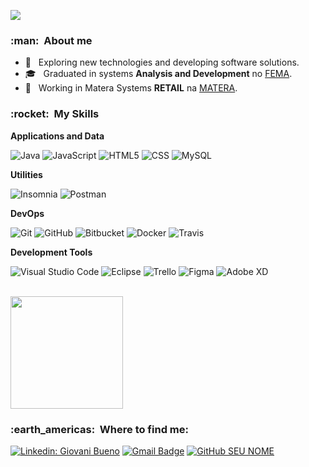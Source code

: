 ![](https://komarev.com/ghpvc/?username=gbueno1291&color=006bed)

<h3> :man: &nbsp;About me </h3>

- 🤔 &nbsp; Exploring new technologies and developing software solutions.
- 🎓 &nbsp; Graduated in systems  **Analysis and Development** no <a href="https://www.fema.edu.br/">FEMA</a>.
- 💼 &nbsp; Working in Matera Systems **RETAIL** na <a href="https://www.matera.com/en/">MATERA</a>.

<h3> :rocket: &nbsp;My Skills </h3>

**Applications and Data**

  ![Java](https://img.shields.io/badge/-Java-333333?style=flat&logo=Java&logoColor=007396)
  ![JavaScript](https://img.shields.io/badge/-JavaScript-333333?style=flat&logo=javascript)
  ![HTML5](https://img.shields.io/badge/-HTML5-333333?style=flat&logo=HTML5)
  ![CSS](https://img.shields.io/badge/-CSS-333333?style=flat&logo=CSS3&logoColor=1572B6)
  ![MySQL](https://img.shields.io/badge/-MySQL-333333?style=flat&logo=mysql)

**Utilities**

  ![Insomnia](https://img.shields.io/badge/-Insomnia-333333?style=flat&logo=insomnia)
  ![Postman](https://img.shields.io/badge/-Postman-333333?style=flat&logo=postman)

**DevOps**

  ![Git](https://img.shields.io/badge/-Git-333333?style=flat&logo=git)
  ![GitHub](https://img.shields.io/badge/-GitHub-333333?style=flat&logo=github)
  ![Bitbucket](https://img.shields.io/badge/-Bitbucket-333333?style=flat&logo=bitbucket)
  ![Docker](https://img.shields.io/badge/-Docker-333333?style=flat&logo=docker)
  ![Travis](https://img.shields.io/badge/-Travis-333333?style=flat&logo=travis)

**Development Tools**

  ![Visual Studio Code](https://img.shields.io/badge/-Visual%20Studio%20Code-333333?style=flat&logo=visual-studio-code&logoColor=007ACC)
  ![Eclipse](https://img.shields.io/badge/-Eclipse-333333?style=flat&logo=eclipse-ide&logoColor=2C2255)
  ![Trello](https://img.shields.io/badge/-Trello-333333?style=flat&logo=trello&logoColor=007ACC)
  ![Figma](https://img.shields.io/badge/-Figma-333333?style=flat&logo=figma&logoColor=007ACC)
  ![Adobe XD](https://img.shields.io/badge/-Adobe%20XD-333333?style=flat&logo=adobe-xd&logoColor=007ACC)

<br/>

<a href="https://github.com/gbueno1291">
  <img height="180em" src="https://github-readme-stats.vercel.app/api?username=gbueno1291&theme=dracula&show_icons=true" />
</a>

<br/>

<h3> :earth_americas: &nbsp;Where to find me: </h3> 

[![Linkedin: Giovani Bueno](https://img.shields.io/badge/-GIOVANI-blue?style=flat-square&logo=Linkedin&logoColor=white&link=https://www.linkedin.com/in/giovani-de-souza-bueno-43a56b72/)](https://www.linkedin.com/in/giovani-de-souza-bueno-43a56b72/)
[![Gmail Badge](https://img.shields.io/badge/-giovani_bueno@live.com-006bed?style=flat-square&logo=Gmail&logoColor=white&link=mailto:giovani_bueno@live.com)](mailto:giovani_bueno@live.com)
[![GitHub SEU NOME]( https://img.shields.io/github/followers/gbueno1291?label=follow&style=social)](https://github.com/gbueno1291)

